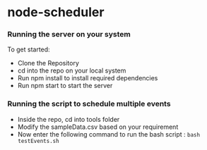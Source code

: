 # node-scheduler

### Running the server on your system

To get started:

- Clone the Repository
- cd into the repo on your local system
- Run npm install to install required dependencies 
- Run npm start to start the server

### Running the script to schedule multiple events

- Inside the repo, cd into tools folder 
- Modify the sampleData.csv based on your requirement
- Now enter the following command to run the bash script :
    ``` bash testEvents.sh ```
